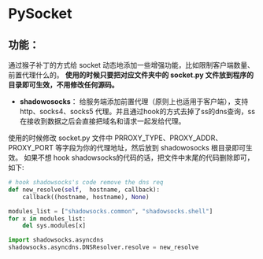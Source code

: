 # PySocket


## 功能：
通过猴子补丁的方式给 socket 动态地添加一些增强功能，比如限制客户端数量、前置代理什么的。
**使用的时候只要把对应文件夹中的 socket.py 文件放到程序的目录即可生效，不用修改任何源码。**

* **shadowosocks**： 给服务端添加前置代理（原则上也适用于客户端），支持 http、socks4、socks5 代理。并且通过hook的方式去掉了ss的dns查询，ss在接收到数据之后会直接把域名和请求一起发给代理。

使用的时候修改 socket.py 文件中 PRROXY_TYPE、PROXY_ADDR、PROXY_PORT 等字段为你的代理地址，然后放到 shadowosocks 根目录即可生效。
如果不想 hook shadowsocks的代码的话，把文件中末尾的代码删除即可，如下:

```python
# hook shadowsocks's code remove the dns req
def new_resolve(self,  hostname, callback):
    callback((hostname, hostname), None)

modules_list = ["shadowsocks.common", "shadowsocks.shell"]
for x in modules_list:
    del sys.modules[x]

import shadowsocks.asyncdns
shadowsocks.asyncdns.DNSResolver.resolve = new_resolve

```
      

